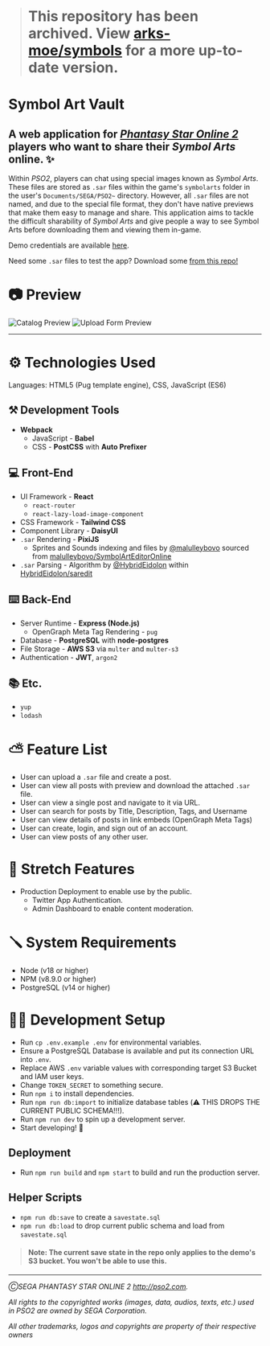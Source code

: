 > # This repository has been archived. View [arks-moe/symbols](https://github.com/arks-moe/symbols) for a more up-to-date version. 

# Symbol Art Vault

## A web application for [_Phantasy Star Online 2_](https://ngs.pso2.com) players who want to share their _Symbol Arts_ online. ✨

Within _PSO2_, players can chat using special images known as _Symbol Arts_. These files are stored as `.sar` files within the game's `symbolarts` folder in the user's `Documents/SEGA/PSO2~` directory. However, all `.sar` files are not named, and due to the special file format, they don't have native previews that make them easy to manage and share. This application aims to tackle the difficult sharability of _Symbol Arts_ and give people a way to see Symbol Arts before downloading them and viewing them in-game.

Demo credentials are available [here](docs/demo-credentials.md).

Need some `.sar` files to test the app? Download some [from this repo!](https://github.com/joseph-bravo/symbol-arts)

# 📷 Preview

![Catalog Preview](https://user-images.githubusercontent.com/78003700/174192142-2c235232-ba3a-4151-949b-38851dbe16a4.gif)
![Upload Form Preview](https://user-images.githubusercontent.com/78003700/174192609-2b7a9e1a-5abd-4914-87e2-378b14d2e127.gif)


---

# ⚙️ Technologies Used

Languages: HTML5 (Pug template engine), CSS, JavaScript (ES6)

## ⚒️ Development Tools

- **Webpack** 
  - JavaScript - **Babel**
  - CSS - **PostCSS** with **Auto Prefixer**

## 💻 Front-End

- UI Framework - **React**
  - `react-router`
  - `react-lazy-load-image-component`
- CSS Framework - **Tailwind CSS**
- Component Library - **DaisyUI**
- `.sar` Rendering - **PixiJS**
  - Sprites and Sounds indexing and files by [@malulleybovo](https://github.com/malulleybovo/SymbolArtEditorOnline) sourced from [malulleybovo/SymbolArtEditorOnline](https://github.com/malulleybovo/SymbolArtEditorOnline)
- `.sar` Parsing - Algorithm by [@HybridEidolon](https://github.com/HybridEidolon) within [HybridEidolon/saredit](https://github.com/HybridEidolon/saredit)

## ⌨️ Back-End

- Server Runtime - **Express (Node.js)**
  - OpenGraph Meta Tag Rendering - `pug`
- Database - **PostgreSQL** with **node-postgres**
- File Storage - **AWS S3** via `multer` and `multer-s3`
- Authentication - **JWT**, `argon2`

## 📚 Etc.

- `yup`
- `lodash`

# ⛅ Feature List

- User can upload a `.sar` file and create a post.
- User can view all posts with preview and download the attached `.sar` file.
- User can view a single post and navigate to it via URL.
- User can search for posts by Title, Description, Tags, and Username
- User can view details of posts in link embeds (OpenGraph Meta Tags)
- User can create, login, and sign out of an account.
- User can view posts of any other user.

# 🔮 Stretch Features

- Production Deployment to enable use by the public.
  - Twitter App Authentication.
  - Admin Dashboard to enable content moderation.


# 🪛 System Requirements

- Node (v18 or higher)
- NPM (v8.9.0 or higher)
- PostgreSQL (v14 or higher)

# 🧑‍💻 Development Setup

- Run `cp .env.example .env` for environmental variables.
- Ensure a PostgreSQL Database is available and put its connection URL into `.env`.
- Replace AWS `.env` variable values with corresponding target S3 Bucket and IAM user keys.
- Change `TOKEN_SECRET` to something secure.
- Run `npm i` to install dependencies.
- Run `npm run db:import` to initialize database tables (⚠️ THIS DROPS THE CURRENT PUBLIC SCHEMA!!!).
- Run `npm run dev` to spin up a development server.
- Start developing! 📝

## Deployment

- Run `npm run build` and `npm start` to build and run the production server.

## Helper Scripts

- `npm run db:save` to create a `savestate.sql`
- `npm run db:load` to drop current public schema and load from `savestate.sql`

> #### Note: The current save state in the repo only applies to the demo's S3 bucket. You won't be able to use this.

---

*ⒸSEGA PHANTASY STAR ONLINE 2 http://pso2.com.*

*All rights to the copyrighted works (images, data, audios, texts, etc.) used in PSO2 are owned by SEGA Corporation.*

*All other trademarks, logos and copyrights are property of their respective owners*
